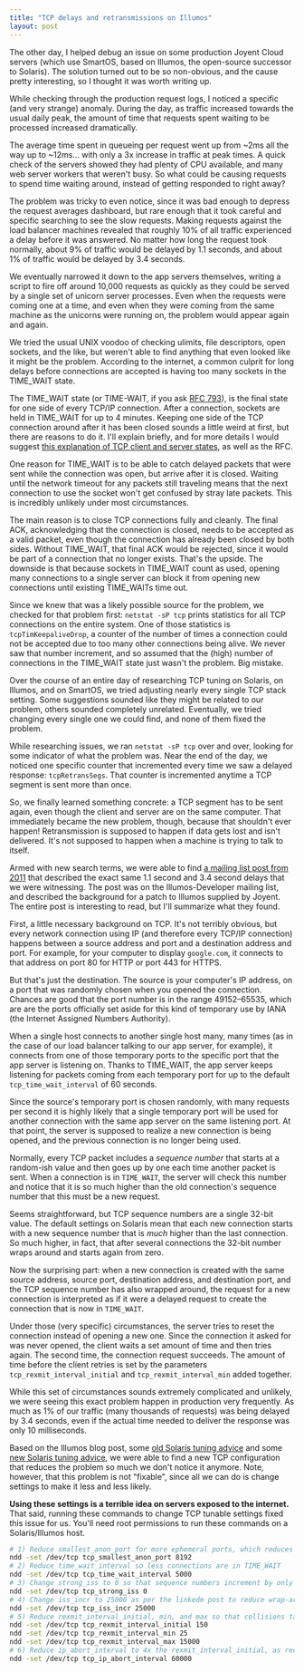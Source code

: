```yaml
---
title: "TCP delays and retransmissions on Illumos"
layout: post
---
```


The other day, I helped debug an issue on some production Joyent Cloud servers (which use SmartOS, based on Illumos, the open-source successor to Solaris). The solution turned out to be so non-obvious, and the cause pretty interesting, so I thought it was worth writing up.

While checking through the production request logs, I noticed a specific (and very strange) anomaly. During the day, as traffic increased towards the usual daily peak, the amount of time that requests spent waiting to be processed increased dramatically.

The average time spent in queueing per request went up from ~2ms all the way up to ~12ms... with only a 3x increase in traffic at peak times. A quick check of the servers showed they had plenty of CPU available, and many web server workers that weren't busy. So what could be causing requests to spend time waiting around, instead of getting responded to right away?

The problem was tricky to even notice, since it was bad enough to depress the request averages dashboard, but rare enough that it took careful and specific searching to see the slow requests. Making requests against the load balancer machines revealed that roughly 10% of all traffic experienced a delay before it was answered. No matter how long the request took normally, about 9% of traffic would be delayed by 1.1 seconds, and about 1% of traffic would be delayed by 3.4 seconds.

We eventually narrowed it down to the app servers themselves, writing a script to fire off around 10,000 requests as quickly as they could be served by a single set of unicorn server processes. Even when the requests were coming one at a time, and even when they were coming from the same machine as the unicorns were running on, the problem would appear again and again.

We tried the usual UNIX voodoo of checking ulimits, file descriptors, open sockets, and the like, but weren't able to find anything that even looked like it might be the problem. According to the internet, a common culprit for long delays before connections are accepted is having too many sockets in the TIME_WAIT state.

The TIME_WAIT state (or TIME-WAIT, if you ask [RFC 793][ietf]), is the final state for one side of every TCP/IP connection. After a connection, sockets are held in TIME_WAIT for up to 4 minutes. Keeping one side of the TCP connection around after it has been closed sounds a little weird at first, but there are reasons to do it. I'll explain briefly, and for more details I would suggest [this explanation of TCP client and server states][timewait], as well as the RFC. 

One reason for TIME_WAIT is to be able to catch delayed packets that were sent while the connection was open, but arrive after it is closed. Waiting until the network timeout for any packets still traveling means that the next connection to use the socket won't get confused by stray late packets. This is incredibly unlikely under most circumstances.

The main reason is to close TCP connections fully and cleanly. The final ACK, acknowledging that the connection is closed, needs to be accepted as a valid packet, even though the connection has already been closed by both sides. Without TIME_WAIT, that final ACK would be rejected, since it would be part of a connection that no longer exists. That's the upside. The downside is that because sockets in TIME_WAIT count as used, opening many connections to a single server can block it from opening new connections until existing TIME_WAITs time out.

Since we knew that was a likely possible source for the problem, we checked for that problem first: `netstat -sP tcp` prints statistics for all TCP connections on the entire system. One of those statistics is `tcpTimKeepaliveDrop`, a counter of the number of times a connection could not be accepted due to too many other connections being alive. We never saw that number increment, and so assumed that the (high) number of connections in the TIME_WAIT state just wasn't the problem. Big mistake.

Over the course of an entire day of researching TCP tuning on Solaris, on Illumos, and on SmartOS, we tried adjusting nearly every single TCP stack setting. Some suggestions sounded like they might be related to our problem, others sounded completely unrelated. Eventually, we tried changing every single one we could find, and none of them fixed the problem.

While researching issues, we ran `netstat -sP tcp` over and over, looking for some indicator of what the problem was. Near the end of the day, we noticed one specific counter that incremented every time we saw a delayed response: `tcpRetransSegs`. That counter is incremented anytime a TCP segment is sent more than once.

So, we finally learned something concrete: a TCP segment has to be sent again, even though the client and server are on the same computer. That immediately became the new problem, though, because that shouldn't ever happen! Retransmission is supposed to happen if data gets lost and isn't delivered. It's not supposed to happen when a machine is trying to talk to itself.

Armed with new search terms, we were able to find [a mailing list post from 2011][illumos] that described the exact same 1.1 second and 3.4 second delays that we were witnessing. The post was on the Illumos-Developer mailing list, and described the background for a patch to Illumos supplied by Joyent. The entire post is interesting to read, but I'll summarize what they found. 

First, a little necessary background on TCP. It's not terribly obvious, but every network connection using IP (and therefore every TCP/IP connection) happens between a source address and port and a destination address and port. For example, for your computer to display `google.com`, it connects to that address on port 80 for HTTP or port 443 for HTTPS. 

But that's just the destination. The source is your computer's IP address, on a port that was randomly chosen when you opened the connection. Chances are good that the port number is in the range 49152–65535, which are are the ports officially set aside for this kind of temporary use by IANA (the Internet Assigned Numbers Authority).

When a single host connects to another single host many, many times (as in the case of our load balancer talking to our app server, for example), it connects from one of those temporary ports to the specific port that the app server is listening on. Thanks to TIME_WAIT, the app server keeps listening for packets coming from each temporary port for up to the default `tcp_time_wait_interval` of 60 seconds.

Since the source's temporary port is chosen randomly, with many requests per second it is highly likely that a single temporary port will be used for another connection with the same app server on the same listening port. At that point, the server is supposed to realize a new connection is being opened, and the previous connection is no longer being used.

Normally, every TCP packet includes a _sequence number_ that starts at a random-ish value and then goes up by one each time another packet is sent. When a connection is in `TIME_WAIT`, the server will check this number and notice that it is so much higher than the old connection's sequence number that this must be a new request.

Seems straightforward, but TCP sequence numbers are a single 32-bit value. The default settings on Solaris mean that each new connection starts with a new sequence number that is _much_ higher than the last connection. So much higher, in fact, that after several connections the 32-bit number wraps around and starts again from zero.

Now the surprising part: when a new connection is created with the same source address, source port, destination address, and destination port, and the TCP sequence number has also wrapped around, the request for a new connection is interpreted as if it were a delayed request to create the connection that is now in `TIME_WAIT`. 

Under those (very specific) circumstances, the server tries to reset the connection instead of opening a new one. Since the connection it asked for was never opened, the client waits a set amount of time and then tries again. The second time, the connection request succeeds. The amount of time before the client retries is set by the parameters `tcp_rexmit_interval_initial` and `tcp_rexmit_interval_min` added together.

While this set of circumstances sounds extremely complicated and unlikely, we were seeing this exact problem happen in production very frequently. As much as 1% of our traffic (many thousands of requests) was being delayed by 3.4 seconds, even if the actual time needed to deliver the response was only 10 milliseconds.

Based on the Illumos blog post, some [old Solaris tuning advice](http://www.sean.de/Solaris/soltune.html) and some [new Solaris tuning advice](http://www.princeton.edu/~unix/Solaris/troubleshoot/), we were able to find a new TCP configuration that reduces the problem so much we don't notice it anymore. Note, however, that this problem is not "fixable", since all we can do is change settings to make it less and less likely.

**Using these settings is a terrible idea on servers exposed to the internet.** That said, running these commands to change TCP tunable settings fixed this issue for us. You'll need root permissions to run these commands on a Solaris/Illumos host.

```bash
# 1) Reduce smallest_anon_port for more ephemeral ports, which reduces collisions
ndd -set /dev/tcp tcp_smallest_anon_port 8192
# 2) Reduce time_wait_interval so less connections are in TIME_WAIT
ndd -set /dev/tcp tcp_time_wait_interval 5000
# 3) Change strong_iss to 0 so that sequence numbers increment by only a fixed amount
ndd -set /dev/tcp tcp_strong_iss 0
# 4) Change iss_incr to 25000 as per the linkedm post to reduce wrap-around
ndd -set /dev/tcp tcp_iss_incr 25000
# 5) Reduce rexmit_interval_initial, min, and max so that collisions take less time
ndd -set /dev/tcp tcp_rexmit_interval_initial 150
ndd -set /dev/tcp tcp_rexmit_interval_min 25
ndd -set /dev/tcp tcp_rexmit_interval_max 15000
# 6) Reduce ip_abort_interval to 4x the rexmit_interval_initial, as recommended
ndd -set /dev/tcp tcp_ip_abort_interval 60000
```

[bug]: https://www.illumos.org/issues/5011
[ietf]: http://tools.ietf.org/html/rfc793
[illumos]: http://lists.illumos.org/pipermail/developer/2011-April/001958.html
[timewait]: http://www.serverframework.com/asynchronousevents/2011/01/time-wait-and-its-design-implications-for-protocols-and-scalable-servers.html
